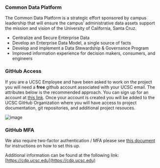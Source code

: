 ### Common Data Platform

The Common Data Platform is a strategic effort sponsored by campus leadership that will ensure the campus’ administrative data assets support the mission and vision of the University of California, Santa Cruz.  

* Centralize and Secure Enterprise Data
* Develop an Enterprise Data Model, a single source of facts
* Develop and implement a Data Stewardship & Governance Program
* Improved information experience for decision makers, consumers, and engineers

### GitHub Access
If you are a UCSC Employee and have been asked to work on the project you will need a **free** github account associated with your UCSC email. The attributes below is the recommended approach.  You can sign up for an account at [this link](https://github.com/signup).  Once your account is created you will be added to the UCSC GitHub Organization where you will have access to project documentation, git repositories, and additional project resouces. 

![image](https://user-images.githubusercontent.com/15661467/208491859-44f587a1-cd90-4e40-8361-d7431c4936ae.png)

### GitHub MFA
We also require two-factor authentication / MFA please see [this document](https://docs.github.com/en/authentication/securing-your-account-with-two-factor-authentication-2fa/configuring-two-factor-authentication) for instructions on how to set this up.


Additional information can be found at the following link: [https://cdp.ucsc.edu](https://cdp.ucsc.edu)
